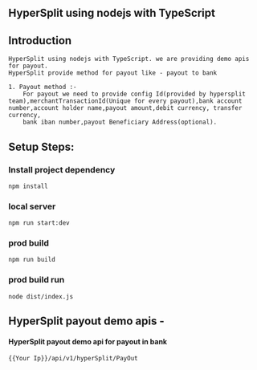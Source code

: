 ## HyperSplit using nodejs with TypeScript

## Introduction
    HyperSplit using nodejs with TypeScript. we are providing demo apis for payout.
    HyperSplit provide method for payout like - payout to bank

    1. Payout method :-
        For payout we need to provide config Id(provided by hypersplit team),merchantTransactionId(Unique for every payout),bank account number,account holder name,payout amount,debit currency, transfer currency,
        bank iban number,payout Beneficiary Address(optional).


## Setup Steps:
### Install project dependency
`npm install`
### local server
`npm run start:dev`
### prod build
`npm run build`
### prod build run
`node dist/index.js`

## HyperSplit payout demo apis - 
  #### HyperSplit payout demo api for payout in bank
  `{{Your Ip}}/api/v1/hyperSplit/PayOut`
